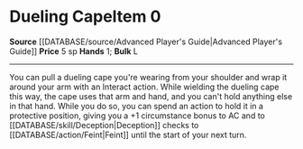 ﻿---
bulk: L
hands: '1'
id: '680'
item_category: Adventuring Gear
level: '0'
name: Dueling Cape
price: 5 sp
rarity: Common
source: '[[DATABASE/source/Advanced Player''s Guide|Advanced Player''s Guide]]'
subcategory: adventuringgear
type: Item

---
# Dueling Cape<span class="item-type">Item 0</span>

**Source** [[DATABASE/source/Advanced Player's Guide|Advanced Player's Guide]] 
**Price** 5 sp
**Hands** 1; **Bulk** L

---
You can pull a dueling cape you're wearing from your shoulder and wrap it around your arm with an Interact action. While wielding the dueling cape this way, the cape uses that arm and hand, and you can't hold anything else in that hand. While you do so, you can spend an action to hold it in a protective position, giving you a +1 circumstance bonus to AC and to [[DATABASE/skill/Deception|Deception]] checks to [[DATABASE/action/Feint|Feint]] until the start of your next turn.